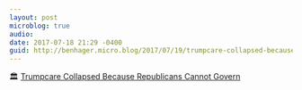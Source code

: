 ```yaml
---
layout: post
microblog: true
audio: 
date: 2017-07-18 21:29 -0400
guid: http://benhager.micro.blog/2017/07/19/trumpcare-collapsed-because.html
---
```

🏛 [Trumpcare Collapsed Because Republicans Cannot Govern](http://nymag.com/daily/intelligencer/2017/07/trumpcare-collapsed-because-republicans-cannot-govern.html)

